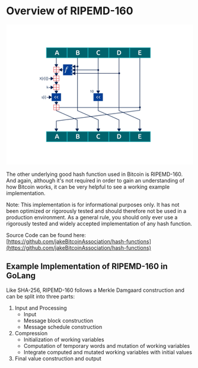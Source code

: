# Overview of RIPEMD-160

![](../.gitbook/assets/BSVA-HashFunctions_Ch5L1_DA1.gif)

The other underlying good hash function used in Bitcoin is RIPEMD-160. And again, although it's not required in order to gain an understanding of how Bitcoin works, it can be very helpful to see a working example implementation.

Note: This implementation is for informational purposes only. It has not been optimized or rigorously tested and should therefore not be used in a production environment. As a general rule, you should only ever use a rigorously tested and widely accepted implementation of any hash function.

Source Code can be found here: [https://github.com/jakeBitcoinAssociation/hash-functions](https://github.com/jakeBitcoinAssociation/hash-functions)

## Example Implementation of RIPEMD-160 in GoLang

Like SHA-256, RIPEMD-160 follows a Merkle Damgaard construction and can be split into three parts:

1. Input and Processing
   * Input
   * Message block construction
   * Message schedule construction
2. Compression
   * Initialization of working variables
   * Computation of temporary words and mutation of working variables
   * Integrate computed and mutated working variables with initial values
3. Final value construction and output
